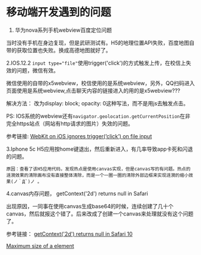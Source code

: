 # 移动端开发遇到的问题

1. 华为nova系列手机webview百度定位问题

  当时没有手机在身边复现，但是武研测试有。H5的地理位置API失败，百度地图自带的获取位置也失败。换成高德地图就好了。

2.IOS.12.2 `input type="file"`使用trigger('click')的方式触发上传，在校信上失效的问题，微信有效。

  微信使用的自带的x5webview，校信使用的是系统webview，另外，QQ扫码进入页面使用是系统webview,点击聊天内容的链接进入的用的是x5webview???
  
  解决方法： 改为display: block; opacity: 0这种写法，而不是用js去触发点击。

  PS: IOS系统的webview还有`navigator.geolocation.getCurrentPosition`在非完全https站点（网站有http请求的图片）失效的问题。
  
  参考链接:
  [WebKit on iOS ignores trigger(‘click’) on file input](https://forums.meteor.com/t/webkit-on-ios-ignores-trigger-click-on-file-input/29828)

3.Iphone 5c H5应用按home键退出，然后重新进入，有几率导致app卡死和闪退的问题。

    原因：查看了该H5应用代码，发现热点是使用canvas实现，但是canvas写的有问题。热点的涟漪效果的清除画布没有直接整体清除，而是一个一圈一圈的清除外部边框来实现涟漪的缩小效果(ノ｀Д`)ノ 。

4.canvas内存问题， getContext('2d') returns null in Safari

  出现原因，一同事在使用canvas生成base64的时候，连续创建了几十个canvas，然后就报这个错了。后来改成了创建一个canvas来处理就没有这个问题了。

  参考链接：
  [getContext('2d') returns null in Safari 10](https://stackoverflow.com/questions/40482586/getcontext2d-returns-null-in-safari-10/43482153)

  [Maximum size of a <canvas> element](https://stackoverflow.com/questions/6081483/maximum-size-of-a-canvas-element)
